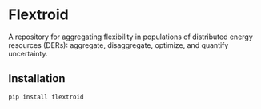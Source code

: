 # Flextroid

A repository for aggregating flexibility in populations of distributed energy resources (DERs): aggregate, disaggregate, optimize, and quantify uncertainty.

## Installation

```bash
pip install flextroid